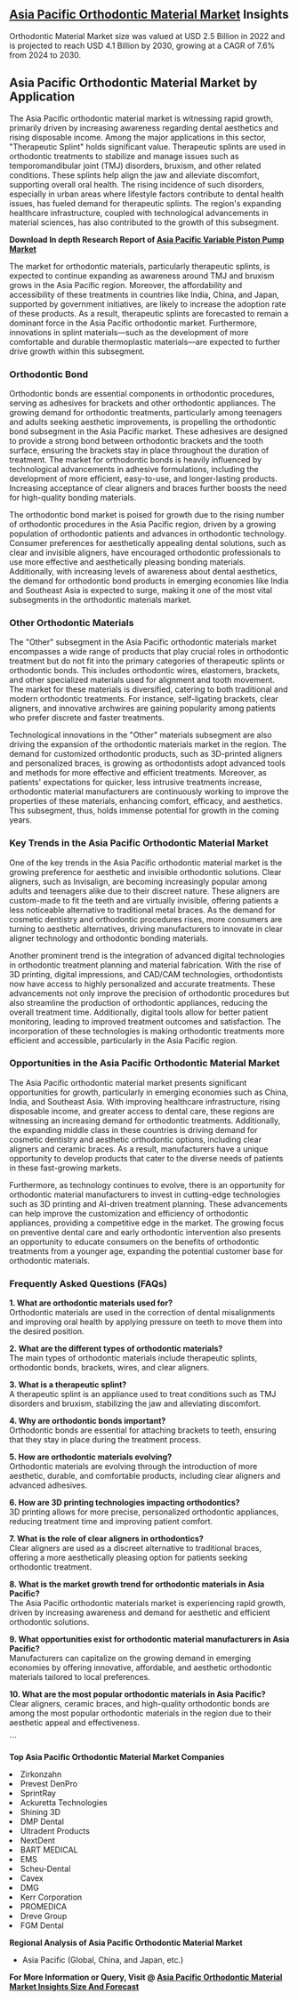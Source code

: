 <h2><a href="https://www.verifiedmarketreports.com/download-sample/?rid=383574&amp;utm_source=Github-Feb&amp;utm_medium=225" target="_blank">Asia Pacific Orthodontic Material Market</a> Insights</h2><p>Orthodontic Material Market size was valued at USD 2.5 Billion in 2022 and is projected to reach USD 4.1 Billion by 2030, growing at a CAGR of 7.6% from 2024 to 2030.</p><p><h2>Asia Pacific Orthodontic Material Market by Application</h2> <p>The Asia Pacific orthodontic material market is witnessing rapid growth, primarily driven by increasing awareness regarding dental aesthetics and rising disposable income. Among the major applications in this sector, "Therapeutic Splint" holds significant value. Therapeutic splints are used in orthodontic treatments to stabilize and manage issues such as temporomandibular joint (TMJ) disorders, bruxism, and other related conditions. These splints help align the jaw and alleviate discomfort, supporting overall oral health. The rising incidence of such disorders, especially in urban areas where lifestyle factors contribute to dental health issues, has fueled demand for therapeutic splints. The region's expanding healthcare infrastructure, coupled with technological advancements in material sciences, has also contributed to the growth of this subsegment. <p><strong>Download In depth Research Report of <a href="https://www.verifiedmarketreports.com/download-sample/?rid=236118&amp;utm_source=Pulse-Dec&amp;utm_medium=225" target="_blank">Asia Pacific Variable Piston Pump Market</a></strong></p> The market for orthodontic materials, particularly therapeutic splints, is expected to continue expanding as awareness around TMJ and bruxism grows in the Asia Pacific region. Moreover, the affordability and accessibility of these treatments in countries like India, China, and Japan, supported by government initiatives, are likely to increase the adoption rate of these products. As a result, therapeutic splints are forecasted to remain a dominant force in the Asia Pacific orthodontic market. Furthermore, innovations in splint materials—such as the development of more comfortable and durable thermoplastic materials—are expected to further drive growth within this subsegment.</p> <h3>Orthodontic Bond</h3> <p>Orthodontic bonds are essential components in orthodontic procedures, serving as adhesives for brackets and other orthodontic appliances. The growing demand for orthodontic treatments, particularly among teenagers and adults seeking aesthetic improvements, is propelling the orthodontic bond subsegment in the Asia Pacific market. These adhesives are designed to provide a strong bond between orthodontic brackets and the tooth surface, ensuring the brackets stay in place throughout the duration of treatment. The market for orthodontic bonds is heavily influenced by technological advancements in adhesive formulations, including the development of more efficient, easy-to-use, and longer-lasting products. Increasing acceptance of clear aligners and braces further boosts the need for high-quality bonding materials. <p>The orthodontic bond market is poised for growth due to the rising number of orthodontic procedures in the Asia Pacific region, driven by a growing population of orthodontic patients and advances in orthodontic technology. Consumer preferences for aesthetically appealing dental solutions, such as clear and invisible aligners, have encouraged orthodontic professionals to use more effective and aesthetically pleasing bonding materials. Additionally, with increasing levels of awareness about dental aesthetics, the demand for orthodontic bond products in emerging economies like India and Southeast Asia is expected to surge, making it one of the most vital subsegments in the orthodontic materials market.</p> <h3>Other Orthodontic Materials</h3> <p>The "Other" subsegment in the Asia Pacific orthodontic materials market encompasses a wide range of products that play crucial roles in orthodontic treatment but do not fit into the primary categories of therapeutic splints or orthodontic bonds. This includes orthodontic wires, elastomers, brackets, and other specialized materials used for alignment and tooth movement. The market for these materials is diversified, catering to both traditional and modern orthodontic treatments. For instance, self-ligating brackets, clear aligners, and innovative archwires are gaining popularity among patients who prefer discrete and faster treatments. <p>Technological innovations in the "Other" materials subsegment are also driving the expansion of the orthodontic materials market in the region. The demand for customized orthodontic products, such as 3D-printed aligners and personalized braces, is growing as orthodontists adopt advanced tools and methods for more effective and efficient treatments. Moreover, as patients' expectations for quicker, less intrusive treatments increase, orthodontic material manufacturers are continuously working to improve the properties of these materials, enhancing comfort, efficacy, and aesthetics. This subsegment, thus, holds immense potential for growth in the coming years.</p> <h3>Key Trends in the Asia Pacific Orthodontic Material Market</h3> <p>One of the key trends in the Asia Pacific orthodontic material market is the growing preference for aesthetic and invisible orthodontic solutions. Clear aligners, such as Invisalign, are becoming increasingly popular among adults and teenagers alike due to their discreet nature. These aligners are custom-made to fit the teeth and are virtually invisible, offering patients a less noticeable alternative to traditional metal braces. As the demand for cosmetic dentistry and orthodontic procedures rises, more consumers are turning to aesthetic alternatives, driving manufacturers to innovate in clear aligner technology and orthodontic bonding materials. <p>Another prominent trend is the integration of advanced digital technologies in orthodontic treatment planning and material fabrication. With the rise of 3D printing, digital impressions, and CAD/CAM technologies, orthodontists now have access to highly personalized and accurate treatments. These advancements not only improve the precision of orthodontic procedures but also streamline the production of orthodontic appliances, reducing the overall treatment time. Additionally, digital tools allow for better patient monitoring, leading to improved treatment outcomes and satisfaction. The incorporation of these technologies is making orthodontic treatments more efficient and accessible, particularly in the Asia Pacific region.</p> <h3>Opportunities in the Asia Pacific Orthodontic Material Market</h3> <p>The Asia Pacific orthodontic material market presents significant opportunities for growth, particularly in emerging economies such as China, India, and Southeast Asia. With improving healthcare infrastructure, rising disposable income, and greater access to dental care, these regions are witnessing an increasing demand for orthodontic treatments. Additionally, the expanding middle class in these countries is driving demand for cosmetic dentistry and aesthetic orthodontic options, including clear aligners and ceramic braces. As a result, manufacturers have a unique opportunity to develop products that cater to the diverse needs of patients in these fast-growing markets. <p>Furthermore, as technology continues to evolve, there is an opportunity for orthodontic material manufacturers to invest in cutting-edge technologies such as 3D printing and AI-driven treatment planning. These advancements can help improve the customization and efficiency of orthodontic appliances, providing a competitive edge in the market. The growing focus on preventive dental care and early orthodontic intervention also presents an opportunity to educate consumers on the benefits of orthodontic treatments from a younger age, expanding the potential customer base for orthodontic materials.</p> <h3>Frequently Asked Questions (FAQs)</h3> <p><strong>1. What are orthodontic materials used for?</strong><br>Orthodontic materials are used in the correction of dental misalignments and improving oral health by applying pressure on teeth to move them into the desired position.</p> <p><strong>2. What are the different types of orthodontic materials?</strong><br>The main types of orthodontic materials include therapeutic splints, orthodontic bonds, brackets, wires, and clear aligners.</p> <p><strong>3. What is a therapeutic splint?</strong><br>A therapeutic splint is an appliance used to treat conditions such as TMJ disorders and bruxism, stabilizing the jaw and alleviating discomfort.</p> <p><strong>4. Why are orthodontic bonds important?</strong><br>Orthodontic bonds are essential for attaching brackets to teeth, ensuring that they stay in place during the treatment process.</p> <p><strong>5. How are orthodontic materials evolving?</strong><br>Orthodontic materials are evolving through the introduction of more aesthetic, durable, and comfortable products, including clear aligners and advanced adhesives.</p> <p><strong>6. How are 3D printing technologies impacting orthodontics?</strong><br>3D printing allows for more precise, personalized orthodontic appliances, reducing treatment time and improving patient comfort.</p> <p><strong>7. What is the role of clear aligners in orthodontics?</strong><br>Clear aligners are used as a discreet alternative to traditional braces, offering a more aesthetically pleasing option for patients seeking orthodontic treatment.</p> <p><strong>8. What is the market growth trend for orthodontic materials in Asia Pacific?</strong><br>The Asia Pacific orthodontic materials market is experiencing rapid growth, driven by increasing awareness and demand for aesthetic and efficient orthodontic solutions.</p> <p><strong>9. What opportunities exist for orthodontic material manufacturers in Asia Pacific?</strong><br>Manufacturers can capitalize on the growing demand in emerging economies by offering innovative, affordable, and aesthetic orthodontic materials tailored to local preferences.</p> <p><strong>10. What are the most popular orthodontic materials in Asia Pacific?</strong><br>Clear aligners, ceramic braces, and high-quality orthodontic bonds are among the most popular orthodontic materials in the region due to their aesthetic appeal and effectiveness.</p> ```</p><p><strong>Top Asia Pacific Orthodontic Material Market Companies</strong></p><div data-test-id=""><p><li>Zirkonzahn</li><li> Prevest DenPro</li><li> SprintRay</li><li> Ackuretta Technologies</li><li> Shining 3D</li><li> DMP Dental</li><li> Ultradent Products</li><li> NextDent</li><li> BART MEDICAL</li><li> EMS</li><li> Scheu-Dental</li><li> Cavex</li><li> DMG</li><li> Kerr Corporation</li><li> PROMEDICA</li><li> Dreve Group</li><li> FGM Dental</li></p><div><strong>Regional Analysis of&nbsp;Asia Pacific Orthodontic Material Market</strong></div><ul><li dir="ltr"><p dir="ltr">Asia Pacific (Global, China, and Japan, etc.)</p></li></ul><p><strong>For More Information or Query, Visit @&nbsp;</strong><strong><a href="https://www.verifiedmarketreports.com/product/orthodontic-material-market/?utm_source=Github-Feb&amp;utm_medium=225" target="_blank">Asia Pacific Orthodontic Material Market Insights Size And Forecast</a></strong></p></div><h2>&nbsp;</h2><div data-test-id="">&nbsp;</div>
